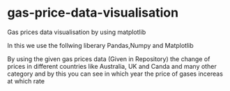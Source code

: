 # gas-price-data-visualisation
Gas prices data visualisation by using matplotlib

In this we use the follwing liberary Pandas,Numpy and Matplotlib

By using the given gas prices data (Given in Repository) the change of prices in different countries like Australia, UK and Canda and many other category and by this you can see in which year the price of gases incereas at which rate

